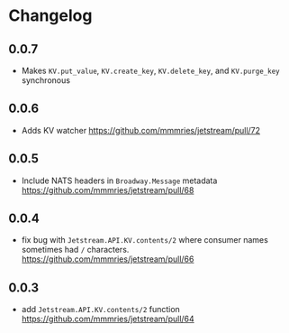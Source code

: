 # Changelog

## 0.0.7

* Makes `KV.put_value`, `KV.create_key`, `KV.delete_key`, and `KV.purge_key` synchronous

## 0.0.6

* Adds KV watcher https://github.com/mmmries/jetstream/pull/72

## 0.0.5

* Include NATS headers in `Broadway.Message` metadata https://github.com/mmmries/jetstream/pull/68

## 0.0.4

* fix bug with `Jetstream.API.KV.contents/2` where consumer names sometimes had `/` characters. https://github.com/mmmries/jetstream/pull/66

## 0.0.3

* add `Jetstream.API.KV.contents/2` function https://github.com/mmmries/jetstream/pull/64